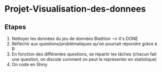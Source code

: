 # Projet-Visualisation-des-donnees
## Etapes
1. Nettoyer les données du jeu de données Biathlon --> it's DONE
2. Réfléchir aux questions/problématiques qu'on pourrait répondre grâce à R
3. En fonction des différentes questions, se répartir les tâches (chacun fait une question, on discute comment on peut le représenter en statistique)
4. On code en Shiny
